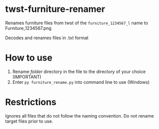 # twst-furniture-renamer

Renames furniture files from twst of the `furniture_1234567_l` name to Furniture_1234567.png

Decodes and renames files in .txt format

# How to use

1. Rename _folder_ directory in the file to the directory of your choice (IMPORTANT)
2. Enter `py furniture_rename.py` into command line to use (Windows)

# Restrictions

Ignores all files that do not follow the naming convention.
Do not rename target files prior to use.
